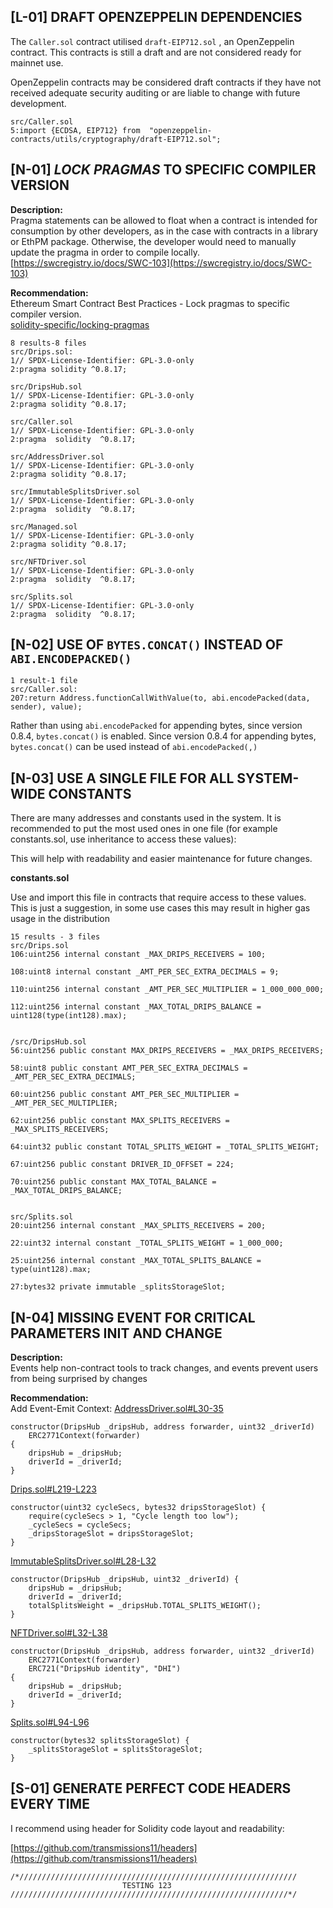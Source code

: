 ## [L-01] DRAFT OPENZEPPELIN DEPENDENCIES
The  `Caller.sol`  contract utilised  `draft-EIP712.sol` , an OpenZeppelin contract. This contracts is still a draft and are not considered ready for mainnet use.

OpenZeppelin contracts may be considered draft contracts if they have not received adequate security auditing or are liable to change with future development.

```
src/Caller.sol
5:import {ECDSA, EIP712} from  "openzeppelin-contracts/utils/cryptography/draft-EIP712.sol";
```

## [N-01]  _LOCK PRAGMAS_  TO SPECIFIC COMPILER VERSION
**Description:**  
Pragma statements can be allowed to float when a contract is intended for consumption by other developers, as in the case with contracts in a library or EthPM package. Otherwise, the developer would need to manually update the pragma in order to compile locally.  
[https://swcregistry.io/docs/SWC-103](https://swcregistry.io/docs/SWC-103)

**Recommendation:**  
Ethereum Smart Contract Best Practices - Lock pragmas to specific compiler version.  
[solidity-specific/locking-pragmas](https://consensys.github.io/smart-contract-best-practices/development-recommendations/solidity-specific/locking-pragmas/)
```
8 results-8 files
src/Drips.sol:
1// SPDX-License-Identifier: GPL-3.0-only
2:pragma solidity ^0.8.17;

src/DripsHub.sol
1// SPDX-License-Identifier: GPL-3.0-only
2:pragma solidity ^0.8.17;

src/Caller.sol
1// SPDX-License-Identifier: GPL-3.0-only
2:pragma  solidity  ^0.8.17;

src/AddressDriver.sol
1// SPDX-License-Identifier: GPL-3.0-only
2:pragma solidity ^0.8.17;

src/ImmutableSplitsDriver.sol
1// SPDX-License-Identifier: GPL-3.0-only
2:pragma  solidity  ^0.8.17;

src/Managed.sol
1// SPDX-License-Identifier: GPL-3.0-only
2:pragma solidity ^0.8.17;

src/NFTDriver.sol
1// SPDX-License-Identifier: GPL-3.0-only
2:pragma  solidity  ^0.8.17;

src/Splits.sol
1// SPDX-License-Identifier: GPL-3.0-only
2:pragma  solidity  ^0.8.17;

```
## [N-02] USE OF  `BYTES.CONCAT()`  INSTEAD OF  `ABI.ENCODEPACKED()`

```
1 result-1 file
src/Caller.sol:
207:return Address.functionCallWithValue(to, abi.encodePacked(data, sender), value);

```
Rather than using  `abi.encodePacked`  for appending bytes, since version 0.8.4,  `bytes.concat()`  is enabled.
Since version 0.8.4 for appending bytes,  `bytes.concat()`  can be used instead of  `abi.encodePacked(,)`

## [N-03] USE A SINGLE FILE FOR ALL SYSTEM-WIDE CONSTANTS
There are many addresses and constants used in the system. It is recommended to put the most used ones in one file (for example constants.sol, use inheritance to access these values):

This will help with readability and easier maintenance for future changes.

**constants.sol**

Use and import this file in contracts that require access to these values. This is just a suggestion, in some use cases this may result in higher gas usage in the distribution
```
15 results - 3 files
src/Drips.sol
106:uint256 internal constant _MAX_DRIPS_RECEIVERS = 100;

108:uint8 internal constant _AMT_PER_SEC_EXTRA_DECIMALS = 9;

110:uint256 internal constant _AMT_PER_SEC_MULTIPLIER = 1_000_000_000;

112:uint256 internal constant _MAX_TOTAL_DRIPS_BALANCE = uint128(type(int128).max);


/src/DripsHub.sol
56:uint256 public constant MAX_DRIPS_RECEIVERS = _MAX_DRIPS_RECEIVERS;

58:uint8 public constant AMT_PER_SEC_EXTRA_DECIMALS = _AMT_PER_SEC_EXTRA_DECIMALS;

60:uint256 public constant AMT_PER_SEC_MULTIPLIER = _AMT_PER_SEC_MULTIPLIER;

62:uint256 public constant MAX_SPLITS_RECEIVERS = _MAX_SPLITS_RECEIVERS;

64:uint32 public constant TOTAL_SPLITS_WEIGHT = _TOTAL_SPLITS_WEIGHT;

67:uint256 public constant DRIVER_ID_OFFSET = 224;

70:uint256 public constant MAX_TOTAL_BALANCE = _MAX_TOTAL_DRIPS_BALANCE;


src/Splits.sol
20:uint256 internal constant _MAX_SPLITS_RECEIVERS = 200;

22:uint32 internal constant _TOTAL_SPLITS_WEIGHT = 1_000_000;

25:uint256 internal constant _MAX_TOTAL_SPLITS_BALANCE = type(uint128).max;

27:bytes32 private immutable _splitsStorageSlot;

```
## [N-04] MISSING EVENT FOR CRITICAL PARAMETERS INIT AND CHANGE
**Description:**  
Events help non-contract tools to track changes, and events prevent users from being surprised by changes

**Recommendation:**  
Add Event-Emit
Context:
[AddressDriver.sol#L30-35](https://github.com/code-423n4/2023-01-drips/blob/main/src/AddressDriver.sol#L30-35)
```
constructor(DripsHub _dripsHub, address forwarder, uint32 _driverId)
	ERC2771Context(forwarder)
{
	dripsHub = _dripsHub;
	driverId = _driverId;
}
```
[Drips.sol#L219-L223](https://github.com/code-423n4/2023-01-drips/blob/main/src/Drips.sol#L219-L223)
```
constructor(uint32 cycleSecs, bytes32 dripsStorageSlot) {
	require(cycleSecs > 1, "Cycle length too low");
	_cycleSecs = cycleSecs;
	_dripsStorageSlot = dripsStorageSlot;
}
```
[ImmutableSplitsDriver.sol#L28-L32](https://github.com/code-423n4/2023-01-drips/blob/main/src/ImmutableSplitsDriver.sol#L28-L32)
```
constructor(DripsHub _dripsHub, uint32 _driverId) {
	dripsHub = _dripsHub;
	driverId = _driverId;
	totalSplitsWeight = _dripsHub.TOTAL_SPLITS_WEIGHT();
}
```
[NFTDriver.sol#L32-L38](https://github.com/code-423n4/2023-01-drips/blob/main/src/NFTDriver.sol#L32-L38)
```
constructor(DripsHub _dripsHub, address forwarder, uint32 _driverId)
	ERC2771Context(forwarder)
	ERC721("DripsHub identity", "DHI")
{
	dripsHub = _dripsHub;
	driverId = _driverId;
}

```
[Splits.sol#L94-L96](https://github.com/code-423n4/2023-01-drips/blob/main/src/Splits.sol#L94-L96)
```
constructor(bytes32 splitsStorageSlot) {
	_splitsStorageSlot = splitsStorageSlot;
}
```
## [S-01] GENERATE PERFECT CODE HEADERS EVERY TIME
I recommend using header for Solidity code layout and readability:

[https://github.com/transmissions11/headers](https://github.com/transmissions11/headers)

```
/*//////////////////////////////////////////////////////////////  
                         TESTING 123
//////////////////////////////////////////////////////////////*/
```
